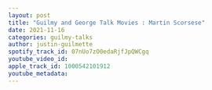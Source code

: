 ```yaml
---
layout: post
title: "Guilmy and George Talk Movies : Martin Scorsese"
date: 2021-11-16
categories: guilmy-talks
author: justin-guilmette
spotify_track_id: 07nUo7zO0edaRjfJpQWCgq
youtube_video_id: 
apple_track_id: 1000542101912
youtube_metadata: 
---
```

